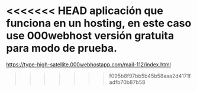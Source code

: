 <<<<<<< HEAD
aplicación que funciona en un hosting, en este caso use 000webhost versión gratuita para modo de prueba.
=======

https://type-high-satellite.000webhostapp.com/mail-112/index.html
>>>>>>> f095b8f97bb5b45b58aaa2d4171fadfb70b87b58
